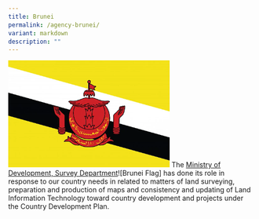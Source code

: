```yaml
---
title: Brunei
permalink: /agency-brunei/
variant: markdown
description: ""
---
```

![Brunei Flag](/images/Brunei_Flag.png)
The [Ministry of Development, Survey Department](https://geoportal.survey.gov.bn/start)![Brunei Flag] has done its role in response to our country needs in related to matters of land surveying, preparation and production of maps and consistency and updating of Land Information Technology toward country development and projects under the Country Development Plan.